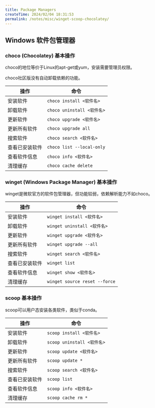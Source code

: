 ```yaml
---
title: Package Managers
createTime: 2024/02/04 18:31:53
permalink: /notes/misc/winget-scoop-chocolatey/
---
```


## Windows 软件包管理器

### **choco (Chocolatey) 基本操作**

choco的地位等价于Linux的apt-get或yum，安装需要管理员权限。

choco社区版没有自动卸载依赖的功能。

| 操作               | 命令                                   |
|--------------------|----------------------------------------|
| 安装软件           | `choco install <软件名>`               |
| 卸载软件           | `choco uninstall <软件名>`             |
| 更新软件           | `choco upgrade <软件名>`               |
| 更新所有软件       | `choco upgrade all`                    |
| 搜索软件           | `choco search <软件名>`                |
| 查看已安装软件     | `choco list --local-only`              |
| 查看软件信息       | `choco info <软件名>`                  |
| 清理缓存           | `choco cache delete`                   |


### **winget (Windows Package Manager) 基本操作**

winget是微软官方的软件包管理器，但功能较弱，依赖解析能力不如choco。

| 操作               | 命令                                   |
|--------------------|----------------------------------------|
| 安装软件           | `winget install <软件名>`              |
| 卸载软件           | `winget uninstall <软件名>`            |
| 更新软件           | `winget upgrade <软件名>`              |
| 更新所有软件       | `winget upgrade --all`                 |
| 搜索软件           | `winget search <软件名>`               |
| 查看已安装软件     | `winget list`                          |
| 查看软件信息       | `winget show <软件名>`                 |
| 清理缓存           | `winget source reset --force`          |


### **scoop 基本操作**

scoop可以用户态安装各类软件，类似于conda。

| 操作               | 命令                                   |
|--------------------|----------------------------------------|
| 安装软件           | `scoop install <软件名>`               |
| 卸载软件           | `scoop uninstall <软件名>`             |
| 更新软件           | `scoop update <软件名>`                |
| 更新所有软件       | `scoop update *`                       |
| 搜索软件           | `scoop search <软件名>`                |
| 查看已安装软件     | `scoop list`                           |
| 查看软件信息       | `scoop info <软件名>`                  |
| 清理缓存           | `scoop cache rm *`                     |

